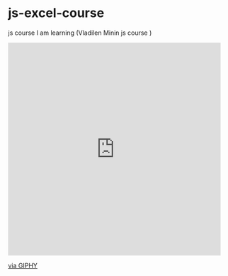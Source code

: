 # js-excel-course
js course I am learning (Vladilen Minin js course )

<iframe src="https://giphy.com/embed/wUmp8UfCWdOA4BOZqT" width="480" height="480" frameBorder="0" class="giphy-embed" allowFullScreen></iframe><p><a href="https://giphy.com/gifs/crash-hand-drawn-handdrawn-wUmp8UfCWdOA4BOZqT">via GIPHY</a></p>
